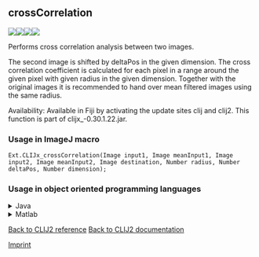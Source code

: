 ## crossCorrelation
<img src="images/mini_empty_logo.png"/><img src="images/mini_empty_logo.png"/><img src="images/mini_clijx_logo.png"/><img src="images/mini_empty_logo.png"/>

Performs cross correlation analysis between two images. 

The second image is shifted by deltaPos in the given dimension. The cross correlation coefficient is calculated for each pixel in a range around the given pixel with given radius in the given dimension. Together with the original images it is recommended to hand over mean filtered images using the same radius.  

Availability: Available in Fiji by activating the update sites clij and clij2.
This function is part of clijx_-0.30.1.22.jar.

### Usage in ImageJ macro
```
Ext.CLIJx_crossCorrelation(Image input1, Image meanInput1, Image input2, Image meanInput2, Image destination, Number radius, Number deltaPos, Number dimension);
```


### Usage in object oriented programming languages



<details>

<summary>
Java
</summary>
<pre class="highlight">// init CLIJ and GPU
import net.haesleinhuepf.clijx.CLIJx;
import net.haesleinhuepf.clij.clearcl.ClearCLBuffer;
CLIJx clijx = CLIJx.getInstance();

// get input parameters
ClearCLBuffer input1 = clijx.push(input1ImagePlus);
ClearCLBuffer meanInput1 = clijx.push(meanInput1ImagePlus);
ClearCLBuffer input2 = clijx.push(input2ImagePlus);
ClearCLBuffer meanInput2 = clijx.push(meanInput2ImagePlus);
destination = clijx.create(input1);
int radius = 10;
int deltaPos = 20;
int dimension = 30;
</pre>

<pre class="highlight">
// Execute operation on GPU
clijx.crossCorrelation(input1, meanInput1, input2, meanInput2, destination, radius, deltaPos, dimension);
</pre>

<pre class="highlight">
// show result
destinationImagePlus = clijx.pull(destination);
destinationImagePlus.show();

// cleanup memory on GPU
clijx.release(input1);
clijx.release(meanInput1);
clijx.release(input2);
clijx.release(meanInput2);
clijx.release(destination);
</pre>

</details>



<details>

<summary>
Matlab
</summary>
<pre class="highlight">% init CLIJ and GPU
clijx = init_clatlabx();

% get input parameters
input1 = clijx.pushMat(input1_matrix);
meanInput1 = clijx.pushMat(meanInput1_matrix);
input2 = clijx.pushMat(input2_matrix);
meanInput2 = clijx.pushMat(meanInput2_matrix);
destination = clijx.create(input1);
radius = 10;
deltaPos = 20;
dimension = 30;
</pre>

<pre class="highlight">
% Execute operation on GPU
clijx.crossCorrelation(input1, meanInput1, input2, meanInput2, destination, radius, deltaPos, dimension);
</pre>

<pre class="highlight">
% show result
destination = clijx.pullMat(destination)

% cleanup memory on GPU
clijx.release(input1);
clijx.release(meanInput1);
clijx.release(input2);
clijx.release(meanInput2);
clijx.release(destination);
</pre>

</details>



[Back to CLIJ2 reference](https://clij.github.io/clij2-docs/reference)
[Back to CLIJ2 documentation](https://clij.github.io/clij2-docs)

[Imprint](https://clij.github.io/imprint)
